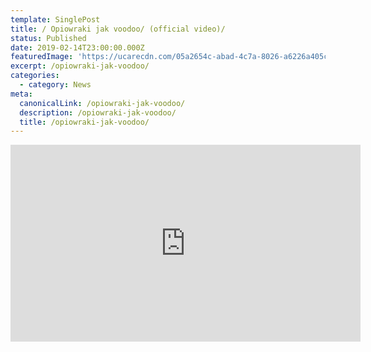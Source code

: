```yaml
---
template: SinglePost
title: / Opiowraki jak voodoo/ (official video)/
status: Published
date: 2019-02-14T23:00:00.000Z
featuredImage: 'https://ucarecdn.com/05a2654c-abad-4c7a-8026-a6226a405c0e/'
excerpt: /opiowraki-jak-voodoo/
categories:
  - category: News
meta:
  canonicalLink: /opiowraki-jak-voodoo/
  description: /opiowraki-jak-voodoo/
  title: /opiowraki-jak-voodoo/
---
```

>

<iframe width="560" height="315" src="https://www.youtube.com/embed/oZt2bIaqzVI" frameborder="0" allow="accelerometer; autoplay; encrypted-media; gyroscope; picture-in-picture" allowfullscreen></iframe>
